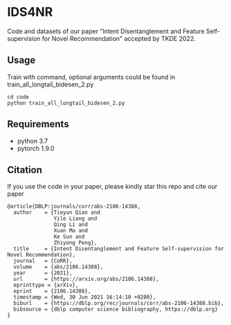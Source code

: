 # IDS4NR
Code and datasets of our paper "Intent Disentanglement and Feature Self-supervision for Novel Recommendation" accepted by TKDE 2022.
## Usage
Train with command, optional arguments could be found in train_all_longtail_bidesen_2.py
```
cd code
python train_all_longtail_bidesen_2.py
```
## Requirements
- python 3.7
- pytorch 1.9.0
## Citation
If you use the code in your paper, please kindly star this repo and cite our paper
```
@article{DBLP:journals/corr/abs-2106-14388,
  author    = {Tieyun Qian and
               Yile Liang and
               Qing Li and
               Xuan Ma and
               Ke Sun and
               Zhiyong Peng},
  title     = {Intent Disentanglement and Feature Self-supervision for Novel Recommendation},
  journal   = {CoRR},
  volume    = {abs/2106.14388},
  year      = {2021},
  url       = {https://arxiv.org/abs/2106.14388},
  eprinttype = {arXiv},
  eprint    = {2106.14388},
  timestamp = {Wed, 30 Jun 2021 16:14:10 +0200},
  biburl    = {https://dblp.org/rec/journals/corr/abs-2106-14388.bib},
  bibsource = {dblp computer science bibliography, https://dblp.org}
}
```
